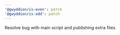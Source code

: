 ```yaml
---
'@gwyddion/is-even': patch
'@gwyddion/is-odd': patch
---
```


Resolve bug with main script and publishing extra files
